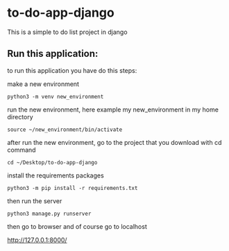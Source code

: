 # to-do-app-django
This is a simple to do list project in django

## Run this application:
to run this application you have do this steps:

make a new environment

`python3 -m venv new_environment`

run the new environment, here example
my new_environment in my home directory

`source ~/new_environment/bin/activate`

after run the new environment, go to the project that you download
with cd command

`cd ~/Desktop/to-do-app-django`

install the requirements packages

`python3 -m pip install -r requirements.txt`

then run the server

`python3 manage.py runserver`

then go to browser and of course go to localhost

http://127.0.0.1:8000/

